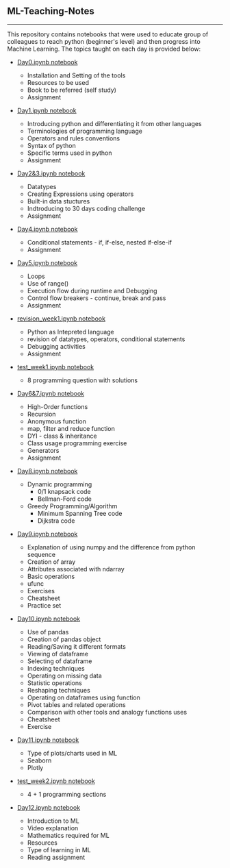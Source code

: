 ## ML-Teaching-Notes
--------------------

This repository contains notebooks that were used to educate group of colleagues to reach python (beginner's level) and then progress into Machine Learning.
The topics taught on each day is provided below:

- [Day0.ipynb notebook](Day0.ipynb)
  * Installation and Setting of the tools
  * Resources to be used
  * Book to be referred (self study)
  * Assignment

- [Day1.ipynb notebook](Day1.ipynb)
  * Introducing python and differentiating it from other languages
  * Terminologies of programming language
  * Operators and rules conventions
  * Syntax of python
  * Specific terms used in python
  * Assignment

- [Day2&3.ipynb notebook](Day2&3.ipynb)
  * Datatypes
  * Creating Expressions using operators
  * Built-in data stuctures
  * Indtroducing to 30 days coding challenge
  * Assignment

- [Day4.ipynb notebook](Day4.ipynb)
  * Conditional statements - if, if-else, nested if-else-if
  * Assignment

- [Day5.ipynb notebook](Day5.ipynb)
  * Loops
  * Use of range()
  * Execution flow during runtime and Debugging
  * Control flow breakers - continue, break and pass
  * Assignment
 
- [revision_week1.ipynb notebook](revision_week1.ipynb)
  * Python as Intepreted language
  * revision of datatypes, operators, conditional statements
  * Debugging activities
  * Assignment

- [test_week1.ipynb notebook](test_week1.ipynb)
  * 8 programming question with solutions

- [Day6&7.ipynb notebook](Day6&7.ipynb)
  * High-Order functions
  * Recursion
  * Anonymous function
  * map, filter and reduce function
  * DYI - class & inheritance
  * Class usage programming exercise
  * Generators
  * Assignment

- [Day8.ipynb notebook](Day8.ipynb)
  * Dynamic programming
    * 0/1 knapsack code
    * Bellman-Ford code
  * Greedy Programming/Algorithm
    * Minimum Spanning Tree code
    * Dijkstra code

- [Day9.ipynb notebook](Day9.ipynb)
  * Explanation of using numpy and the difference from python sequence
  * Creation of array
  * Attributes associated with ndarray
  * Basic operations
  * ufunc
  * Exercises
  * Cheatsheet
  * Practice set

- [Day10.ipynb notebook](Day10.ipynb)
  * Use of pandas
  * Creation of pandas object
  * Reading/Saving it different formats
  * Viewing of dataframe
  * Selecting of dataframe
  * Indexing techniques
  * Operating on missing data
  * Statistic operations
  * Reshaping techniques
  * Operating on dataframes using function
  * Pivot tables and related operations
  * Comparison with other tools and analogy functions uses
  * Cheatsheet
  * Exercise
  
- [Day11.ipynb notebook](Day11.ipynb)
  * Type of plots/charts used in ML
  * Seaborn
  * Plotly

- [test_week2.ipynb notebook](test_week2.ipynb)
  * 4 + 1 programming sections

- [Day12.ipynb notebook](Day12,ipynb)
  * Introduction to ML
  * Video explanation
  * Mathematics required for ML
  * Resources
  * Type of learning in ML
  * Reading assignment
